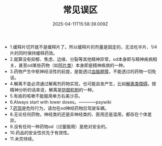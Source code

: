 ﻿---
title: 常见误区
description: 
published: true
date: 2025-04-11T15:58:39.009Z
tags: 
editor: markdown
dateCreated: 2025-04-11T15:58:34.573Z
---

- 1.缓释片切开就不是缓释片了。所以缓释片的剂量是固定的，无法吃半片、1/4片的同时保持缓释药效。
- 2.就算没有抑郁、焦虑、边缘、分裂等其他精神异常，od本身即与精神疾病相关，甚至od某些药物（如[阿片类](https://en.wikipedia.org/wiki/Drug_overdose#Causes)）本身即是精神疾病的一种。
- 3.药物产生中枢神经活性的前提，是能透过[血脑屏障](https://en.wikipedia.org/wiki/Blood%E2%80%93brain_barrier)，不能透过的药物一切免谈。
- 4.解离不是必须通过解离剂药物实现，也可能自发产生，比如[解离类障碍](https://en.wikipedia.org/wiki/Dissociative_disorders)。按精神分析的话来说，解离是[防御机制](https://en.wikipedia.org/wiki/Defence_mechanism)的一种。
- 5.有痰的咳嗽不能服用单方右美沙芬。
- 6.Always start with lower doses。————psywiki
- 7.[药驾](https://en.wikipedia.org/wiki/Drug-impaired_driving)是危险行为，请勿在od神经药物后驾驶车辆。
- 8.无论任何药物，神经类的还是非神经类的、医用还是滥用，都存在个体差异。
- 9.没有任何一种药物od（过量服用）是绝对安全的。
- 10.药品的安全性优先于有效性。
- 11.未完待续。


